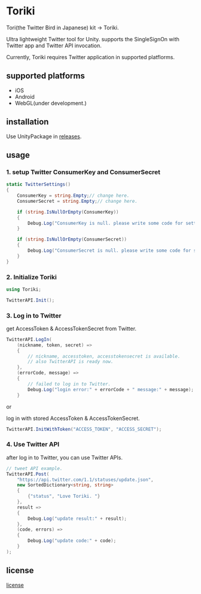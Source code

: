 # Toriki

Tori(the Twitter Bird in Japanese) kit -> Toriki.  

Ultra lightweight Twitter tool for Unity. supports the SingleSignOn with Twitter app and Twitter API invocation.  

Currently, Toriki requires Twitter application in supported platflorms.


## supported platforms

* iOS
* Android
* WebGL(under development.)


## installation
Use UnityPackage in [releases](https://github.com/sassembla/toriki/releases).


## usage

### 1. setup Twitter ConsumerKey and ConsumerSecret 

```csharp
static TwitterSettings()
{
    ConsumerKey = string.Empty;// change here.
    ConsumerSecret = string.Empty;// change here.

    if (string.IsNullOrEmpty(ConsumerKey))
    {
        Debug.Log("ConsumerKey is null. please write some code for setting ConsumerKey.");
    }

    if (string.IsNullOrEmpty(ConsumerSecret))
    {
        Debug.Log("ConsumerSecret is null. please write some code for setting ConsumerSecret.");
    }
}
```

### 2. Initialize Toriki

```csharp
using Toriki;

TwitterAPI.Init();
```

### 3. Log in to Twitter

get AccessToken & AccessTokenSecret from Twitter.

```csharp
TwitterAPI.LogIn(
    (nickname, token, secret) =>
    {
    	// nickname, accesstoken, accesstokensecret is available. 
    	// also TwitterAPI is ready now.
    },
    (errorCode, message) =>
    {
    	// failed to log in to Twitter.
        Debug.Log("login error:" + errorCode + " message:" + message);
    }
```

or

log in with stored AccessToken & AccessTokenSecret.

```csharp
TwitterAPI.InitWithToken("ACCESS_TOKEN", "ACCESS_SECRET");
```


### 4. Use Twitter API

after log in to Twitter, you can use Twitter APIs.

```csharp
// tweet API example.
TwitterAPI.Post(
    "https://api.twitter.com/1.1/statuses/update.json",
    new SortedDictionary<string, string>
    {
        {"status", "Love Toriki. "}
    },
    result =>
    {
        Debug.Log("update result:" + result);
    },
    (code, errors) =>
    {
        Debug.Log("update code:" + code);
    }
);
```

## license
[license](https://github.com/sassembla/toriki/blob/master/LICENSE)

